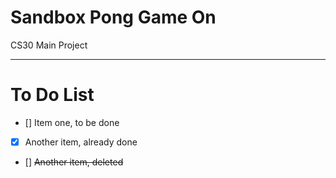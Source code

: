 # Sandbox Pong Game On
CS30 Main Project

---

# To Do List
- [] Item one, to be done
- [x] Another item, already done
- [] <del> Another item, deleted </del>